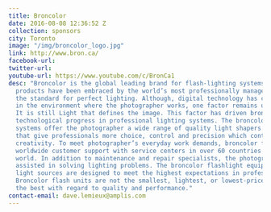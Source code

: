 ```yaml
---
title: Broncolor
date: 2016-08-08 12:36:52 Z
collection: sponsors
city: Toronto
image: "/img/broncolor_logo.jpg"
link: http://www.bron.ca/
facebook-url:
twitter-url:
youtube-url: https://www.youtube.com/c/BronCa1
desc: "Broncolor is the global leading brand for flash-lighting systems. broncolor
  products have been embraced by the world’s most professionally managed studios as
  the standard for perfect lighting. Although, digital technology has changed dramatically
  in the environment where the photographer works, one factor remains unchanged. Light.
  It is still Light that defines the image. This factor has driven broncolor to advance
  technological progress in professional lighting systems. The broncolor lighting
  systems offer the photographer a wide range of quality light shapers and power packs
  that give professionals more choice, control and precision which contribute to their
  creativity. To meet photographer’s everyday work demands, broncolor focuses on their
  worldwide customer support with service centers in over 60 countries around the
  world. In addition to maintenance and repair specialists, the photographer can be
  assisted in solving lighting problems. The broncolor flashlight equipment and continuous
  light sources are designed to meet the highest expectations in professional photography.
  Broncolor flash units are not the smallest, lightest, or lowest-priced - but simply
  the best with regard to quality and performance."
contact-email: dave.lemieux@amplis.com
---
```

